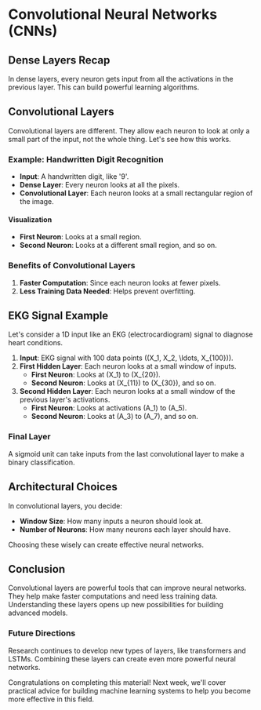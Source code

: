 # Convolutional Neural Networks (CNNs)

## Dense Layers Recap
In dense layers, every neuron gets input from all the activations in the previous layer. This can build powerful learning algorithms.

## Convolutional Layers
Convolutional layers are different. They allow each neuron to look at only a small part of the input, not the whole thing. Let's see how this works.

### Example: Handwritten Digit Recognition
- **Input**: A handwritten digit, like '9'.
- **Dense Layer**: Every neuron looks at all the pixels.
- **Convolutional Layer**: Each neuron looks at a small rectangular region of the image.

#### Visualization
- **First Neuron**: Looks at a small region.
- **Second Neuron**: Looks at a different small region, and so on.

### Benefits of Convolutional Layers
1. **Faster Computation**: Since each neuron looks at fewer pixels.
2. **Less Training Data Needed**: Helps prevent overfitting.

## EKG Signal Example
Let's consider a 1D input like an EKG (electrocardiogram) signal to diagnose heart conditions.

1. **Input**: EKG signal with 100 data points (\(X_1, X_2, \ldots, X_{100}\)).
2. **First Hidden Layer**: Each neuron looks at a small window of inputs.
   - **First Neuron**: Looks at \(X_1\) to \(X_{20}\).
   - **Second Neuron**: Looks at \(X_{11}\) to \(X_{30}\), and so on.
3. **Second Hidden Layer**: Each neuron looks at a small window of the previous layer's activations.
   - **First Neuron**: Looks at activations \(A_1\) to \(A_5\).
   - **Second Neuron**: Looks at \(A_3\) to \(A_7\), and so on.

### Final Layer
A sigmoid unit can take inputs from the last convolutional layer to make a binary classification.

## Architectural Choices
In convolutional layers, you decide:
- **Window Size**: How many inputs a neuron should look at.
- **Number of Neurons**: How many neurons each layer should have.

Choosing these wisely can create effective neural networks.

## Conclusion
Convolutional layers are powerful tools that can improve neural networks. They help make faster computations and need less training data. Understanding these layers opens up new possibilities for building advanced models.

### Future Directions
Research continues to develop new types of layers, like transformers and LSTMs. Combining these layers can create even more powerful neural networks.

Congratulations on completing this material! Next week, we'll cover practical advice for building machine learning systems to help you become more effective in this field.

